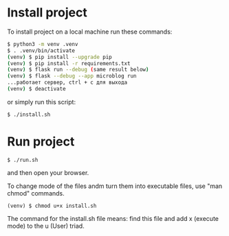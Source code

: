 # Install project

To install project on a local machine run these commands:
```bash
$ python3 -m venv .venv
$ . .venv/bin/activate
(venv) $ pip install --upgrade pip
(venv) $ pip install -r requirements.txt
(venv) $ flask run --debug (same result below)
(venv) $ flask --debug --app microblog run
...работает сервер, ctrl + c для выхода
(venv) $ deactivate
```

or simply run this script:
```
$ ./install.sh
```

# Run project
```
$ ./run.sh
```

and then  open your browser.

To change mode of the files andm turn them into executable files, use "man chmod" commands.
```
(venv) $ chmod u+x install.sh 
```
The command for the install.sh file means: find this file and add x (execute mode) to the u (User) triad.